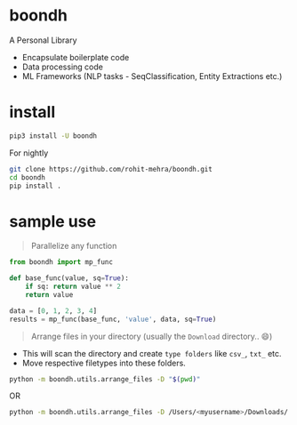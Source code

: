 # boondh
A Personal Library
- Encapsulate boilerplate code
- Data processing code
- ML Frameworks (NLP tasks - SeqClassification, Entity Extractions etc.)

# install
```bash
pip3 install -U boondh
```

For nightly

```bash
git clone https://github.com/rohit-mehra/boondh.git
cd boondh
pip install .
```

# sample use

> Parallelize any function
```python
from boondh import mp_func

def base_func(value, sq=True):
    if sq: return value ** 2
    return value

data = [0, 1, 2, 3, 4]
results = mp_func(base_func, 'value', data, sq=True)
```

> Arrange files in your directory (usually the `Download` directory.. :smile:)

- This will scan the directory and create `type folders` like `csv_`, `txt_` etc.
- Move respective filetypes into these folders.

```bash
python -m boondh.utils.arrange_files -D "$(pwd)"
```
OR
```bash
python -m boondh.utils.arrange_files -D /Users/<myusername>/Downloads/
```